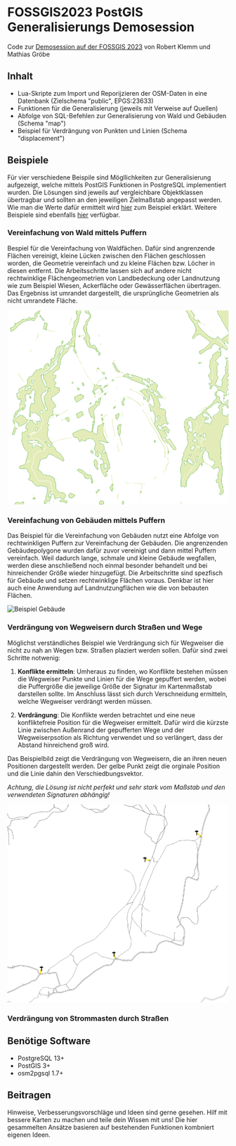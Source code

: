 # FOSSGIS2023 PostGIS Generalisierungs Demosession

Code zur [Demosession auf der FOSSGIS 2023](https://pretalx.com/fossgis2023/talk/KNLSJN/) von Robert Klemm und Mathias Gröbe

## Inhalt

 - Lua-Skripte zum Import und Reporijzieren der OSM-Daten in eine Datenbank (Zielschema "public", EPGS:23633)
 - Funktionen für die Generalisierung (jeweils mit Verweise auf Quellen)
 - Abfolge von SQL-Befehlen zur Generalisierung von Wald und Gebäuden (Schema "map")
 - Beispiel für Verdrängung von Punkten und Linien (Schema "displacement")

## Beispiele

Für vier verschiedene Beispile sind Mögllichkeiten zur Generalisierung aufgezeigt, welche mittels PostGIS Funktionen in PostgreSQL implementiert wurden. Die Lösungen sind jeweils auf vergleichbare Objektklassen übertragbar und sollten an den jeweiligen Zielmaßstab angepasst werden. Wie man die Werte dafür ermittelt wird [hier](https://pretalx.com/fossgis2021/talk/38SRQD/) zum Beispiel erklärt. Weitere Beispiele sind ebenfalls [hier](https://github.com/MathiasGroebe/FOSSGIS2022-PostGIS-Generalisierungs-Demo) verfügbar.

### Vereinfachung von Wald mittels Puffern

Bespiel für die Vereinfachung von Waldfächen. Dafür sind angrenzende Flächen vereinigt, kleine Lücken zwischen den Flächen geschlossen worden, die Geometrie vereinfach und zu kleine Flächen bzw. Löcher in diesen entfernt. Die Arbeitsschritte lassen sich auf andere nicht rechtwinklige Flächengeometrien von Landbedeckung oder Landnutzung wie zum Beispiel Wiesen, Ackerfläche oder Gewässerflächen übertragen. Das Ergebniss ist umrandet dargestellt, die ursprüngliche Geometrien als nicht umrandete Fläche.

![Beispiel Wald](img/beispiel_wald.png)

### Vereinfachung von Gebäuden mittels Puffern

Das Beispiel für die Vereinfachung von Gebäuden nutzt eine Abfolge von rechtwinkligen Puffern zur Vereinfachung der Gebäuden. Die angrenzenden Gebäudepolygone wurden dafür zuvor vereinigt und dann mittel Puffern vereinfach. Weil dadurch lange, schmale und kleine Gebäude wegfallen, werden diese anschließend noch einmal besonder behandelt und bei hinreichender Größe wieder hinzugefügt. Die Arbeitschritte sind spezfisch für Gebäude und setzen rechtwinklige Flächen voraus. Denkbar ist hier auch eine Anwendung auf Landnutzungflächen wie die von bebauten Flächen.

![Beispiel Gebäude](img/beispiel_geb%C3%A4ude.png)

### Verdrängung von Wegweisern durch Straßen und Wege

Möglichst verständliches Beispiel wie Verdrängung sich für Wegweiser die nicht zu nah an Wegen bzw. Straßen plaziert werden sollen. Dafür sind zwei Schritte notwenig:

1. __Konflikte ermitteln__: Umheraus zu finden, wo Konflikte bestehen müssen die Wegweiser Punkte und Linien für die Wege gepuffert werden, wobei die Puffergröße die jeweilige Größe der Signatur im Kartenmaßstab darstellen sollte. Im Anschluss lässt sich durch Verschneidung ermitteln, welche Wegweiser verdrängt werden müssen.

2. __Verdrängung__: Die Konflikte werden betrachtet und eine neue konfliktefreie Position für die Wegweiser ermittelt. Dafür wird die kürzste Linie zwischen Außenrand der gepufferten Wege und der Wegweiserpsotion als Richtung verwendet und so verlängert, dass der Abstand hinreichend groß wird.

Das Beispielbild zeigt die Verdrängung von Wegweisern, die an ihren neuen Positionen dargestellt werden. Der gelbe Punkt zeigt die orginale Position und die Linie dahin den Verschiedbungsvektor.

*Achtung, die Lösung ist nicht perfekt und sehr stark vom Maßstab und den verwendeten Signaturen abhängig!*

![Beispiel Verdrängung Wegweiser](img/beispiel_wegweiser.png)

### Verdrängung von Strommasten durch Straßen

## Benötige Software

 - PostgreSQL 13+
 - PostGIS 3+
 - osm2pgsql 1.7+

## Beitragen

Hinweise, Verbesserungsvorschläge und Ideen sind gerne gesehen. Hilf mit bessere Karten zu machen und teile dein Wissen mit uns! Die hier gesammelten Ansätze basieren auf bestehenden Funktionen kombniert eigenen Ideen.
